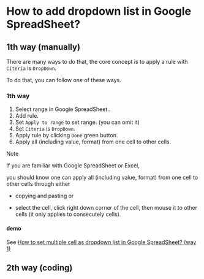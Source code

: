 # How to add dropdown list in Google SpreadSheet?
## 1th way (manually) 
There are many ways to do that, the core concept is to apply a rule with `Citeria` is `DropDown`.

To do that, you can follow one of these ways.

### 1th way
1. Select range in Google SpreadSheet..
2. Add rule.
3. Set `Apply to range` to set range. (you can omit it)
4. Set `Citeria` is `DropDown`.
5. Apply rule by clicking `Done` green button.
6. Apply all (including value, format) from one cell to other cells.

> [!NOTE]
> If you are familiar with Google SpreadSheet or Excel,
>
> you should know one can apply all (including value, format) from one cell to other cells through either
>
> + copying and pasting or
>
> + select the cell, click right down corner of the cell, then mouse it to other cells (it only applies to consecutely cells).

#### demo
See [How to set multiple cell as dropdown list in Google SpreadSheet? (way 1)](https://youtu.be/4JWuysj8dIU)

## 2th way (coding)


